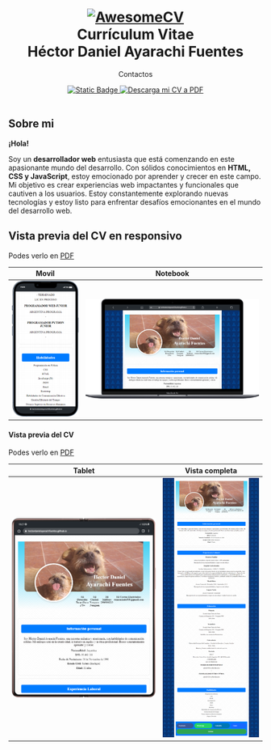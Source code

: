 <h1 align="center">
  <a href="https://github.com/posquit0/Awesome-CV" title="AwesomeCV Documentation">
    <img alt="AwesomeCV" src="img-readme\Diseño.gif" width="200px" height="200px" />
  </a>
  <br />
   Currículum Vitae
     <br />
   Héctor Daniel Ayarachi Fuentes
</h1>








<p align="center">
Contactos
</p>




<div align="center">
  <a href="mailto:mp4o@hotmail.com">
   <img alt="Static Badge" src="https://img.shields.io/badge/E%20mail-mp4o%40hotmail.com-blue">

  </a>








  <a href="https://hectordanielayarachifuentes.github.io/CV/">
    <img alt="Descarga mi CV a PDF" src="https://img.shields.io/badge/Descarga mi CV a -PDF-red.svg" />
  </a>
 
</div>

<br />

## Sobre mi




**¡Hola!**<br />

 Soy un **desarrollador web** entusiasta que está comenzando en este apasionante mundo del desarrollo. Con sólidos conocimientos en **HTML, CSS y JavaScript**, estoy emocionado por aprender y crecer en este campo. Mi objetivo es crear experiencias web impactantes y funcionales que cautiven a los usuarios. Estoy constantemente explorando nuevas tecnologías y estoy listo para enfrentar desafíos emocionantes en el mundo del desarrollo web.








## Vista previa del CV en responsivo     


Podes verlo en [PDF](https://hectordanielayarachifuentes.github.io/CV/)

| Movil | Notebook |
|:---:|:---:|
| [![Résumé](https://github.com/HectorDanielAyarachiFuentes/CURRICULUM-VITAE-HECTOR-DANIEL-AYARACHI-FUENTES/blob/main/ImagenesReadme/Celular.png?raw=true)](https://hectordanielayarachifuentes.github.io/CV/)  | [![Résumé](https://github.com/HectorDanielAyarachiFuentes/CURRICULUM-VITAE-HECTOR-DANIEL-AYARACHI-FUENTES/blob/main/ImagenesReadme/Notebook.png?raw=true)](https://hectordanielayarachifuentes.github.io/CV/) |

#### Vista previa del CV  

Podes verlo en [PDF](https://hectordanielayarachifuentes.github.io/CV/)

| Tablet | Vista completa |
|:---:|:---:|
| [![Cover Letter(Traditional)](https://github.com/HectorDanielAyarachiFuentes/CURRICULUM-VITAE-HECTOR-DANIEL-AYARACHI-FUENTES/blob/main/ImagenesReadme/tablet.png?raw=true)](https://hectordanielayarachifuentes.github.io/CV/)  | [![Cover Letter(Awesome)](https://github.com/HectorDanielAyarachiFuentes/CURRICULUM-VITAE-HECTOR-DANIEL-AYARACHI-FUENTES/blob/main/ImagenesReadme/totalcv.png?raw=true)](https://hectordanielayarachifuentes.github.io/CV/) |


